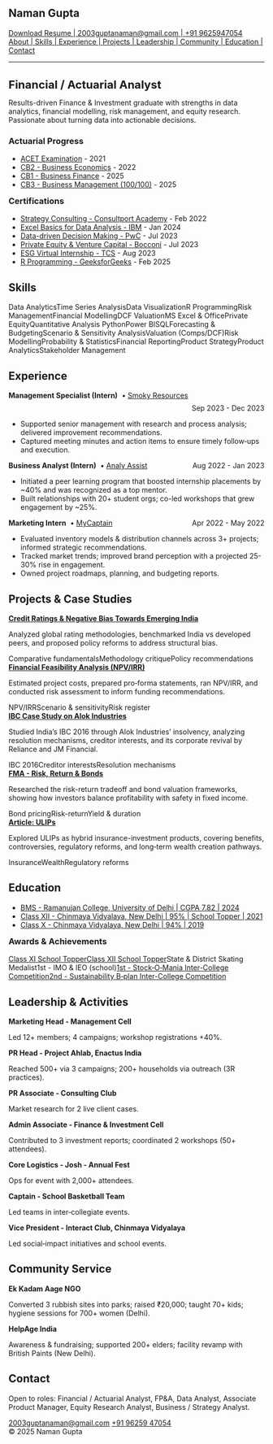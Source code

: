 <main class="wrap">
<section class="grid two" id="about" style="margin-top:28px;">
<div>
<h1>Naman Gupta</h1>
<a class="btn" href="https://drive.google.com/file/d/1x7B5a0_0-VEo-FI3pFj9lrV4G9O2bp2U/view?usp=drive_link" target="_blank">Download Resume | </a>
<a class="btn outline" href="mailto:2003guptanaman@gmail.com">2003guptanaman@gmail.com | </a>
<a class="btn outline" href="tel:‪+919625947054‬">‪+91 9625947054‬</a>
<br>
<a href="#about">About |</a><a href="#skills"> Skills | </a><a href="#experience"> Experience | </a><a href="#projects"> Projects | </a><a href="#leadership"> Leadership | </a><a href="#community"> Community | </a><a href="#education"> Education | </a><a href="#contact"> Contact</a>
<hr>
<br>

<div class="sub" style="font-size:22px;"><b>Financial / Actuarial Analyst</b></div>
<p class="sub">Results-driven Finance &amp; Investment graduate with strengths in data analytics, financial modelling, risk management, and equity research. Passionate about turning data into actionable decisions.</p>

</div>
<div class="card">
<h3>Actuarial Progress</h3>
<ul>
<li><a href="https://drive.google.com/file/d/1q2ASp1uBualSm4ChngSwSHp6UZUJqkGS/view?usp=drive_link" rel="noopener" target="_blank">ACET Examination</a> - <span class="sub">2021</span></li><li><a href="https://drive.google.com/file/d/1G1QUwV5MDXdB3xpe5cw0ekGSnwkrTAdh/view?usp=drive_link" rel="noopener" target="_blank">CB2 - Business Economics</a> - <span class="sub">2022</span></li><li><a href="https://drive.google.com/file/d/11az8rvghOpsy3AUzhZ2F2a4yQR-c0Zu9/view?usp=drive_link" rel="noopener" target="_blank">CB1 - Business Finance</a> - <span class="sub">2025</span></li><li><a href="https://drive.google.com/file/d/1-miqfV_QA6m1AA4rS0Xz7R9TACe2Uksw/view?usp=drive_link" rel="noopener" target="_blank">CB3 - Business Management (100/100)</a> - <span class="sub">2025</span></li>
</ul>
<h3 style="margin-top:10px;">Certifications</h3>
<ul><li><a href="https://drive.google.com/file/d/1CrkimWnL-EX9eN2I66rOJIxJJJsQ39u_/view?usp=sharing" rel="noopener" target="_blank">Strategy Consulting - Consultport Academy</a> - <span class="sub">Feb 2022</span></li>
<li><a href="https://drive.google.com/file/d/1WkpYxLlcbmUTiEC2hS_R24rsuVkMx_j7/view?usp=drive_link" rel="noopener" target="_blank">Excel Basics for Data Analysis - IBM</a> - <span class="sub">Jan 2024</span></li><li><a href="https://drive.google.com/file/d/1z-4ZvtgbfB2Dkui0EMDyRVw50FTVYfP5/view?usp=drive_link" rel="noopener" target="_blank">Data-driven Decision Making - PwC</a> - <span class="sub">Jul 2023</span></li><li><a href="https://drive.google.com/file/d/1P6ydR8lY4n7bJcZ4f7uz0W3S_Xt1EbKj/view?usp=drive_link" rel="noopener" target="_blank">Private Equity &amp; Venture Capital - Bocconi</a> - <span class="sub">Jul 2023</span></li><li><a href="https://drive.google.com/file/d/1yjmL2312cnuCq2nu2rhBy9r5HjnhODZM/view?usp=drive_link" rel="noopener" target="_blank">ESG Virtual Internship - TCS</a> - <span class="sub">Aug 2023</span></li><li><a href="https://drive.google.com/file/d/1T8Xq_uKBu9mnPvG-e7-Ssu8O8OJkmFhg/view?usp=drive_link" rel="noopener" target="_blank">R Programming - GeeksforGeeks</a> - <span class="sub">Feb 2025</span></li>
</ul>
</div>
</section>
<section id="skills" style="margin-top:24px;">
<h2>Skills</h2>
<div style="margin-top:6px;">
<span class="pill">Data Analytics</span><span class="pill">Time Series Analysis</span><span class="pill">Data Visualization</span><span class="pill">R Programming</span><span class="pill">Risk Management</span><span class="pill">Financial Modelling</span><span class="pill">DCF Valuation</span><span class="pill">MS Excel &amp; Office</span><span class="pill">Private Equity</span><span class="pill">Quantitative Analysis</span>
<span class="pill">Python</span><span class="pill">Power BI</span><span class="pill">SQL</span><span class="pill">Forecasting &amp; Budgeting</span><span class="pill">Scenario &amp; Sensitivity Analysis</span><span class="pill">Valuation (Comps/DCF)</span><span class="pill">Risk Modelling</span><span class="pill">Probability &amp; Statistics</span><span class="pill">Financial Reporting</span><span class="pill">Product Strategy</span><span class="pill">Product Analytics</span><span class="pill">Stakeholder Management</span></div>
</section>
<section id="experience" style="margin-top:24px;">
<h2>Experience</h2>
<div class="grid" style="margin-top:8px;">
<div class="card"><div style="display:flex; gap:8px; align-items:baseline; flex-wrap:wrap;"><strong>Management Specialist (Intern)</strong><span class="sub"> • <a class="sub" href="https://drive.google.com/file/d/1Fj-L6ZUa1ZlgdpMqMy2FekdpgpLehOw4/view?usp=drive_link" rel="noopener" target="_blank">Smoky Resources</a></span><span class="sub" style="margin-left:auto">Sep 2023 - Dec 2023</span></div><ul><li>Supported senior management with research and process analysis; delivered improvement recommendations.</li><li>Captured meeting minutes and action items to ensure timely follow‑ups and execution.</li></ul></div><div class="card"><div style="display:flex; gap:8px; align-items:baseline; flex-wrap:wrap;"><strong>Business Analyst (Intern)</strong><span class="sub"> • <a class="sub" href="https://drive.google.com/file/d/1q52BTfdl994amX3vkFMkPQ2RWO4VjLRN/view?usp=drive_link" rel="noopener" target="_blank">Analy Assist</a></span><span class="sub" style="margin-left:auto">Aug 2022 - Jan 2023</span></div><ul><li>Initiated a peer learning program that boosted internship placements by ~40% and was recognized as a top mentor.</li><li>Built relationships with 20+ student orgs; co-led workshops that grew engagement by ~25%.</li></ul></div><div class="card"><div style="display:flex; gap:8px; align-items:baseline; flex-wrap:wrap;"><strong>Marketing Intern</strong><span class="sub"> • <a class="sub" href="https://drive.google.com/file/d/1towcj1E1aYaXvp-D3Xw6tahG4Te2vgnC/view?usp=drive_link" rel="noopener" target="_blank">MyCaptain</a></span><span class="sub" style="margin-left:auto">Apr 2022 - May 2022</span></div><ul><li>Evaluated inventory models &amp; distribution channels across 3+ projects; informed strategic recommendations.</li><li>Tracked market trends; improved brand perception with a projected 25-30% rise in engagement.</li><li>Owned project roadmaps, planning, and budgeting reports.</li></ul></div>
</div>
</section>
<section id="projects" style="margin-top:24px;">
<h2>Projects &amp; Case Studies</h2>
<div class="grid" style="margin-top:8px; grid-template-columns:1fr 1fr;">
<div class="card"><strong><a href="https://drive.google.com/file/d/1zCQdKxMZ3xoKYOyBhlNaCQ-kL36c8p2b/view?usp=drive_link" rel="noopener" target="_blank">Credit Ratings &amp; Negative Bias Towards Emerging India</a></strong><p class="sub">Analyzed global rating methodologies, benchmarked India vs developed peers, and proposed policy reforms to address structural bias.</p><div class="stack"><span class="pill">Comparative fundamentals</span><span class="pill">Methodology critique</span><span class="pill">Policy recommendations</span></div></div><div class="card"><strong><a href="https://drive.google.com/file/d/12cQO2T4yjoVF8UH9o_bcUK1i2KOTQMVd/view?usp=drive_link" rel="noopener" target="_blank">Financial Feasibility Analysis (NPV/IRR)</a></strong><p class="sub">Estimated project costs, prepared pro‑forma statements, ran NPV/IRR, and conducted risk assessment to inform funding recommendations.</p><div class="stack"><span class="pill">NPV/IRR</span><span class="pill">Scenario &amp; sensitivity</span><span class="pill">Risk register</span></div></div>
<div class="card"><strong><a href="https://drive.google.com/file/d/1gY-4oK320lUy8nxvJWXQkVYvKC_1roeA/view?usp=drive_link" rel="noopener" target="_blank">IBC Case Study on Alok Industries</a></strong>
<p class="sub">Studied India’s IBC 2016 through Alok Industries’ insolvency, analyzing resolution mechanisms, creditor interests, and its corporate revival by Reliance and JM Financial.</p>
<div class="stack"><span class="pill">IBC 2016</span><span class="pill">Creditor interests</span><span class="pill">Resolution mechanisms</span></div>
</div>
<div class="card"><strong><a href="https://drive.google.com/file/d/1ztCPZndkbay8Z91UbeeJynRlaQ4UfcDK/view?usp=drive_link" rel="noopener" target="_blank">FMA - Risk, Return &amp; Bonds</a></strong>
<p class="sub">Researched the risk-return tradeoff and bond valuation frameworks, showing how investors balance profitability with safety in fixed income.</p>
<div class="stack"><span class="pill">Bond pricing</span><span class="pill">Risk-return</span><span class="pill">Yield &amp; duration</span></div>
</div>
<div class="card"><strong><a href="https://docs.google.com/document/d/1xW_O8PCK7q8GPENXECICBMgj_oep1Dmv/edit?usp=drive_link&amp;ouid=114580204645482947787&amp;rtpof=true&amp;sd=true" rel="noopener" target="_blank">Article: ULIPs</a></strong>
<p class="sub">Explored ULIPs as hybrid insurance-investment products, covering benefits, controversies, regulatory reforms, and long‑term wealth creation pathways.</p>
<div class="stack"><span class="pill">Insurance</span><span class="pill">Wealth</span><span class="pill">Regulatory reforms</span></div>
</div>
</div>
</section>
<section id="education" style="margin-top:24px;">
<h2>Education</h2>
<ul>
<li><a href="https://drive.google.com/file/d/1o2RV4ji2pfo99lGyH1VV8OqGcZ9Rvarl/view?usp=drive_link" rel="noopener" target="_blank">BMS - Ramanujan College, University of Delhi | CGPA 7.82 | 2024</a></li><li><a href="https://drive.google.com/file/d/12EE6eJttYEsCD2gdo_XYRTPA4wsUMchX/view?usp=drive_link" rel="noopener" target="_blank">Class XII - Chinmaya Vidyalaya, New Delhi | 95% | School Topper | 2021</a></li><li><a href="https://drive.google.com/file/d/1NzlVODsUodO0n5O0JM-ZIM8SjMtjb_Br/view?usp=drive_link" rel="noopener" target="_blank">Class X - Chinmaya Vidyalaya, New Delhi | 94% | 2019</a></li>
</ul>
<h3 style="margin-top:10px;">Awards &amp; Achievements</h3>
<div style="margin-top:6px;">
<a class="pill" href="https://drive.google.com/file/d/19D8HlzUdQUvWw_Jg1WcyiouDBftSFB3s/view?usp=drive_link" rel="noopener" target="_blank">Class XI School Topper</a><a class="pill" href="https://drive.google.com/file/d/1RWJLvj5TOYbF0IEIxX-M3DCeMuhvUiZr/view?usp=drive_link" rel="noopener" target="_blank">Class XII School Topper</a><span class="pill">State &amp; District Skating Medalist</span><span class="pill">1st - IMO &amp; IEO (school)</span><a class="pill" href="https://drive.google.com/file/d/1yT6itwkiNzbjRhGYmaZwbbMHTyxDOwBG/view?usp=drive_link" rel="noopener" target="_blank">1st - Stock‑O‑Mania Inter-College Competition</a><a class="pill" href="https://drive.google.com/file/d/1izf34hJ02qISDEesbiiQmq95-ykZqVJO/view?usp=drive_link" rel="noopener" target="_blank">2nd - Sustainability B‑plan Inter-College Competition</a>
</div>
</section>
<section class="compact" id="leadership" style="margin-top:24px;">
<h2>Leadership &amp; Activities</h2>
<div class="grid" style="margin-top:8px; grid-template-columns:1fr 1fr;">
<div class="card"><strong>Marketing Head - Management Cell</strong><p class="sub">Led 12+ members; 4 campaigns; workshop registrations +40%.</p></div><div class="card"><strong>PR Head - Project Ahlab, Enactus India</strong><p class="sub">Reached 500+ via 3 campaigns; 200+ households via outreach (3R practices).</p></div><div class="card"><strong>PR Associate - Consulting Club</strong><p class="sub">Market research for 2 live client cases.</p></div><div class="card"><strong>Admin Associate - Finance &amp; Investment Cell</strong><p class="sub">Contributed to 3 investment reports; coordinated 2 workshops (50+ attendees).</p></div><div class="card"><strong>Core Logistics - Josh - Annual Fest</strong><p class="sub">Ops for event with 2,000+ attendees.</p></div><div class="card"><strong>Captain - School Basketball Team</strong><p class="sub">Led teams in inter‑collegiate events.</p></div><div class="card"><strong>Vice President - Interact Club, Chinmaya Vidyalaya</strong><p class="sub">Led social‑impact initiatives and school events.</p></div>
</div>
</section>
<section class="compact" id="community" style="margin-top:24px;">
<h2>Community Service</h2>
<div class="grid" style="margin-top:8px; grid-template-columns:1fr 1fr;">
<div class="card"><strong>Ek Kadam Aage NGO</strong><p class="sub">Converted 3 rubbish sites into parks; raised ₹20,000; taught 70+ kids; hygiene sessions for 700+ women (Delhi).</p></div><div class="card"><strong>HelpAge India</strong><p class="sub">Awareness &amp; fundraising; supported 200+ elders; facility revamp with British Paints (New Delhi).</p></div>
</div>
</section>
<section id="contact" style="margin-top:24px;">
<h2>Contact</h2>
<p class="sub">Open to roles: Financial / Actuarial Analyst, FP&amp;A, Data Analyst, Associate Product Manager, Equity Research Analyst, Business / Strategy Analyst.</p>
<div class="stack" style="margin-top:6px;">
<a class="btn outline" href="mailto:2003guptanaman@gmail.com">2003guptanaman@gmail.com</a>
<a class="btn outline" href="tel:+919625947054">+91 96259 47054</a>
</div>
</section>
</main>
<footer class="wrap">
<div>© 2025 Naman Gupta</div>
</footer>
</body>
